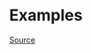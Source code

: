 


# Examples


[Source](http://www.rubydoc.info/gems/rubocop/RuboCop/Cop/Naming/BinaryOperatorParameterName)